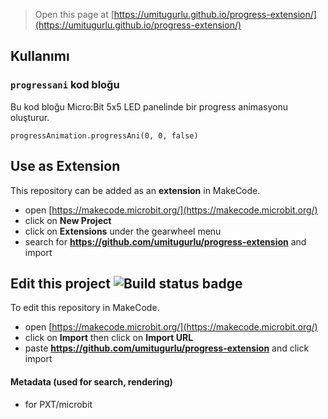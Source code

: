 
> Open this page at [https://umitugurlu.github.io/progress-extension/](https://umitugurlu.github.io/progress-extension/)

## Kullanımı

### ``progressani`` kod bloğu

Bu kod bloğu Micro:Bit 5x5 LED panelinde bir progress animasyonu oluşturur. 

```blocks
progressAnimation.progressAni(0, 0, false)

```
## Use as Extension

This repository can be added as an **extension** in MakeCode.

* open [https://makecode.microbit.org/](https://makecode.microbit.org/)
* click on **New Project**
* click on **Extensions** under the gearwheel menu
* search for **https://github.com/umitugurlu/progress-extension** and import

## Edit this project ![Build status badge](https://github.com/umitugurlu/progress-extension/workflows/MakeCode/badge.svg)

To edit this repository in MakeCode.

* open [https://makecode.microbit.org/](https://makecode.microbit.org/)
* click on **Import** then click on **Import URL**
* paste **https://github.com/umitugurlu/progress-extension** and click import


#### Metadata (used for search, rendering)

* for PXT/microbit
<script src="https://makecode.com/gh-pages-embed.js"></script><script>makeCodeRender("{{ site.makecode.home_url }}", "{{ site.github.owner_name }}/{{ site.github.repository_name }}");</script>
